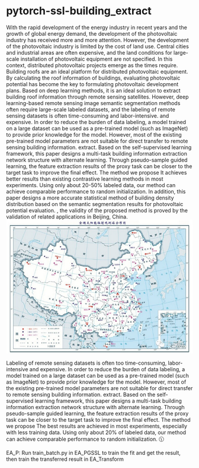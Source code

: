 # pytorch-ssl-building_extract
   With the rapid development of the energy industry in recent years and the growth of global energy demand, the development of the photovoltaic industry has received more and more attention. However, the development of the photovoltaic industry is limited by the cost of land use. Central cities and industrial areas are often expensive, and the land conditions for large-scale installation of photovoltaic equipment are not specified. In this context, distributed photovoltaic projects emerge as the times require. Building roofs are an ideal platform for distributed photovoltaic equipment. By calculating the roof information of buildings, evaluating photovoltaic potential has become the key to formulating photovoltaic development plans. Based on deep learning methods, it is an ideal solution to extract building roof information through remote sensing satellites. However, deep learning-based remote sensing image semantic segmentation methods often require large-scale labeled datasets, and the labeling of remote sensing datasets is often time-consuming and labor-intensive. and expensive. In order to reduce the burden of data labeling, a model trained on a large dataset can be used as a pre-trained model (such as ImageNet) to provide prior knowledge for the model. However, most of the existing pre-trained model parameters are not suitable for direct transfer to remote sensing building information. extract. Based on the self-supervised learning framework, this paper designs a multi-task building information extraction network structure with alternate learning. Through pseudo-sample guided learning, the feature extraction results of the proxy task can be closer to the target task to improve the final effect. The method we propose It achieves better results than existing contrastive learning methods in most experiments. Using only about 20-50% labeled data, our method can achieve comparable performance to random initialization. In addition, this paper designs a more accurate statistical method of building density distribution based on the semantic segmentation results for photovoltaic potential evaluation. , the validity of the proposed method is proved by the validation of related applications in Beijing, China.
 <img src="img/1.jpg" />
 
   Labeling of remote sensing datasets is often too time-consuming, labor-intensive and expensive. In order to reduce the burden of data labeling, a model trained on a large dataset can be used as a pre-trained model (such as ImageNet) to provide prior knowledge for the model. However, most of the existing pre-trained model parameters are not suitable for direct transfer to remote sensing building information. extract. Based on the self-supervised learning framework, this paper designs a multi-task building information extraction network structure with alternate learning. Through pseudo-sample guided learning, the feature extraction results of the proxy task can be closer to the target task to improve the final effect. The method we propose The best results are achieved in most experiments, especially with less training data. Using only about 20% of labeled data, our method can achieve comparable performance to random initialization. :clock1130:


EA_P:
Run train_batch.py in EA_PGSSL to train the fit and get the result, then train the transferred result in EA_Transform
